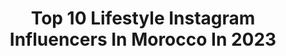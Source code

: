 ---
title: Top 10 Lifestyle Instagram Influencers In Morocco In 2023
description: >-
  Find top lifestyle Instagram influencers in Morocco in 2023. Most popular hashtags: #morocco #makeup #outfit.
platform: Instagram
hits: 110
text_top: Identify the most popular Instagram profiles on inBeat.
text_bottom: Our search engine holds 110 Instagram influencers like this in Morocco for you to collaborate.
profiles:
  - username: "randdalati"
    fullname: >-
      The Datis 🌸 رند دالاتي • Dubai Influencer
    bio: >-
      👩🏼Licensed Content Creator in Dubai • Journalist • Youtuber 👗Snapchat & Tiktok: Randdalati 👢Beauty | Fashion | Lifestyle 📧: rand.dalati@gmail.com
    location: "Morocco"
    followers: 1637216
    engagement: 208
    commentsToLikes: 0.040509
    id: ckap1n9hmva2a0i78fhcftoiq
    verified: false
    hashtags: "#makeup, #outfit, #worldcup, #qatar"
  - username: "mohsinh__"
    fullname: >-
      Mohsin
    bio: >-
      Lifestyle Snapchat : Mohsenalnssar For business : Mohsenalnssar@hotmail.com : +965 60760162 @purebar.kw
    location: "Morocco"
    followers: 731697
    engagement: 264
    commentsToLikes: 0.069948
    id: ck5hg0esb098x0i11kfop7lk5
    verified: true
    hashtags: "#writenewrules, #gilletteheatedrazor"
  - username: "wafaezzeldin122"
    fullname: >-
      Wafaa Ezz Eldin| وفاء عزالدين
    bio: >-
      .Fashion .. Lifestyle .Travel ✈️🇹🇷🇦🇪🇸🇦 .Pharmacist .pink princess .wife @emadeldin92 .mom 📧omda9292@gmail.com
    location: "Morocco"
    followers: 1694053
    engagement: 179
    commentsToLikes: 0.027206
    id: ck5hcg4jkhwk00i11d92wybti
    verified: false
    hashtags: ""
  - username: "chaymae_fit"
    fullname: >-
      🇲🇦C H A Y M A E 🇲🇦
    bio: >-
      •fitness & lifestyle •sport & musculation
    location: "Morocco"
    followers: 11550
    engagement: 999
    commentsToLikes: 0.049856
    id: ckf5wnyajsorm0j239kfgok1n
    verified: false
    hashtags: "#morocco, #fitnessgirl, #bodytransformation, #musique"
  - username: "sfatimazahraa"
    fullname: >-
      Fatimazahra Sel 🇲🇦
    bio: >-
      💄/ Fashion beauty & lifestyle 🕊/ hijab 📍/ RABAT 📥/ For collaborations fatimazohra.selhami@gmail.com
    location: "Morocco"
    followers: 47021
    engagement: 393
    commentsToLikes: 0.034769
    id: ckaoult3v0tp10i78ezrrkgyz
    verified: false
    hashtags: "#fashionista, #hijabsyari, #fashiongram, #muslim"
  - username: "oumaima_elghachi"
    fullname: >-
      Hijab Modest
    bio: >-
      🇲🇦 أُمَيمَة الغَاشِي @qafilaanamaak profile supporter Fashion•beauty•lifestyle #beautiful_in_hijab 💜
    location: "Morocco"
    followers: 826208
    engagement: 310
    commentsToLikes: 0.005391
    id: ck15tt47rjrfp0i19lj8f0fus
    verified: false
    hashtags: "#maybellinesquad2021, #maybelline"
  - username: "jihanedahmani__"
    fullname: >-
      Jihane Dahmani |جيهان الدحماني
    bio: >-
      For collabs DM’s or Email 📧 jihane.dahmani21@gmail.com Married 💍 #fesLifestyle #fes #morocco Lifestyle & lots of self love. ريفية🇲🇦 📍fes
    location: "Morocco"
    followers: 121070
    engagement: 310
    commentsToLikes: 0.010940
    id: ck8t6mc0ze41b0j78pvm2npez
    verified: false
    hashtags: "#beldi, #caftan, #dress, #summer"
  - username: "feda_mak"
    fullname: >-
      FEDA MAHMOUD  |  فداء محمود
    bio: >-
      Interior Architect 📐 Beauty-Fashion-lifestyle 📍living in Jerusalem -القدس Jordanian 🇯🇴 🇵🇸married💍 Snapchat: Feda_mak Working at @JACCO_autism
    location: "Morocco"
    followers: 84024
    engagement: 198
    commentsToLikes: 0.195604
    id: ck13655vr4sss0i19cn2wpfmj
    verified: false
    hashtags: "#qatar, #explore, #instagood, #ootd"
  - username: "fashionmintea"
    fullname: >-
      Yasmina Olfi
    bio: >-
      Moroccan digital entrepreneur🇲🇦Fashion ,Beauty, Travel & Lifestyle 🧿🌴 Current location:📍Morocco Contact : fashionmintea@gmail.com​ TED speaker 🔊
    location: "Morocco"
    followers: 230094
    engagement: 190
    commentsToLikes: 0.015014
    id: ck6ub14qk6v2m0j71ictzdlvl
    verified: true
    hashtags: "#revolveme, #revolvewinter, #goodgirlcarolinaherrera, #marrakech"
  - username: "zehra.hajji"
    fullname: >-
      Zehra Hajji
    bio: >-
      👩🏻‍💻 Empowering Women ▫️ Creating Content • Lifestyle • Wellness 📩 For Collab: Contact@zehrahajji.com
    location: "Morocco"
    followers: 16208
    engagement: 556
    commentsToLikes: 0.139065
    id: ck5zxyl0z8wjp0i14vn751ww2
    verified: false
    hashtags: "#yoinscollection, #entrepreneurgoals, #goodvibesquotes, #lfl"
---